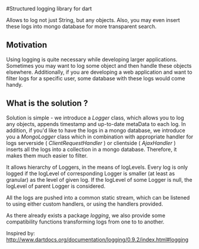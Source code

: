 #Structured logging library for dart

Allows to log not just String, but any objects. Also, you may even insert these logs 
into mongo database for more transparent search.

## Motivation

Using logging is quite necessary while developing larger applications. Sometimes you may want
to log some object and then handle these objects elsewhere. Additionally, if you are developing
a web application and want to filter logs for a specific user, some database with these logs
would come handy.

## What is the solution ?

Solution is simple - we introduce a *Logger* class, which allows you to log any objects,
appends timestamp and up-to-date metaData to each log. In addition, if you'd like to have 
the logs in a mongo database, we introduce you a *MongoLogger* class which in combination with
appropriate handler for logs serverside ( *ClientRequestHandler* ) or clientside ( *AjaxHandler* )
inserts all the logs into a collection in a mongo database. Therefore, it makes them much easier
to filter. 

It allows hierarchy of Loggers, in the means of logLevels. Every log is only logged if the
logLevel of corresponding Logger is smaller (at least as granular) as the level of given log.
If the logLevel of some Logger is null, the logLevel of parent Logger is considered.

All the logs are pushed into a common static stream, which can be listened to using either custom
handlers, or using the handlers provided.

As there already exists a package *logging*, we also provide some compatibility functions transforming
logs from one to to another.

Inspired by: http://www.dartdocs.org/documentation/logging/0.9.2/index.html#logging
